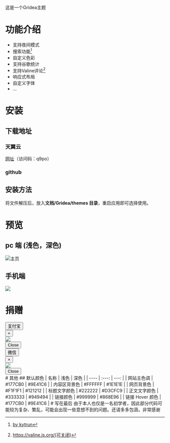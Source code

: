 这是一个Gridea主题
<!-- more -->
# 功能介绍
+ 支持夜间模式
+ 搜索功能[^Search]
+ 自定义色彩
+ 支持谷歌统计
+ 支持Valine评论[^Valine]
+ 响应式布局
+ 自定义字体
+  …
# 安装
## 下载地址
### 天翼云
[网址](https://cloud.189.cn/t/iURnyuiiIrma)（访问码：q9po）
### github
## 安装方法
将文件解压后，放入**文档/Gridea/themes 目录**，重启应用即可选择使用。
# 预览
## pc 端 (浅色，深色)
![主页](file://C:/Users/legion/Documents/Gridea/post-images/1620469062905.png)
## 手机端
![](file://C:/Users/legion/Documents/Gridea/post-images/1620470070111.png)
 # 捐赠
<button type="button" class="btn btn-primary" data-toggle="modal" data-target="#exampleModal">
  支付宝
</button>
<div class="modal fade" id="exampleModal" tabindex="-1" aria-labelledby="exampleModalLabel" aria-hidden="true">
  <div class="modal-dialog">
    <div class="modal-content">
      <div class="modal-header">
        <button type="button" class="close" data-dismiss="modal" aria-label="Close">
          <span aria-hidden="true">&times;</span>
        </button>
      </div>
      <div class="modal-body">
       <img src="https://z3.ax1x.com/2021/05/08/gGLEqA.jpg">
      </div>
      <div class="modal-footer">
        <button type="button" class="btn btn-secondary" data-dismiss="modal">Close</button>
      </div>
    </div>
  </div>
</div>



<button type="button" class="btn btn-primary" data-toggle="modal" data-target="#exampleModal">
  微信
</button>
<div class="modal fade" id="exampleModal" tabindex="-1" aria-labelledby="exampleModalLabel" aria-hidden="true">
  <div class="modal-dialog">
    <div class="modal-content">
      <div class="modal-header">
        <button type="button" class="close" data-dismiss="modal" aria-label="Close">
          <span aria-hidden="true">&times;</span>
        </button>
      </div>
      <div class="modal-body">
       <img src="https://z3.ax1x.com/2021/05/08/gGLArd.png">
      </div>
      <div class="modal-footer">
        <button type="button" class="btn btn-secondary" data-dismiss="modal">Close</button>
      </div>
    </div>
  </div>
</div>
# 其他
## 默认颜色
| 名称 | 浅色  | 深色 |
| ---- | :---: | ---: |
| 网站主色调 |  #177CB0   | #9E41C6 |
| 内容区背景色 |  #FFFFFF  | #1E1E1E |
| 网页背景色 |  #F1F1F1   | #121212 |
| 标题文字颜色 |  #222222   | #D3CFC9 |
| 正文文字颜色 |  #333333   | #949494 |
| 链接颜色 |  #999999   | #868E96 |
| 链接 Hover 颜色 |  #177CB0   | #9E41C6 |
# 写在最后
由于本人也仅是一名初学者，因此部分代码可能较为复杂、繁乱，可能会出现一些意想不到的问题。还请多多包涵，非常感谢

[^Search]:[by kytrun](https://github.com/kytrun/gridea-search)
[^Valine]:https://valine.js.org/(可关闭)
